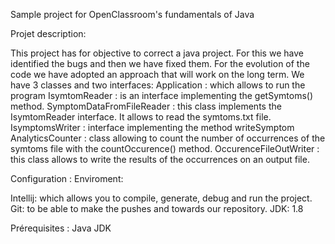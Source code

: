 Sample project for OpenClassroom's fundamentals of Java

Projet description:

This project has for objective to correct a java project. For this we have identified the bugs and then we have fixed them.
For the evolution of the code we have adopted an approach that will work on the long term.
We have 3 classes and two interfaces:
Application : which allows to run the program
IsymtomReader : is an interface implementing the getSymtoms() method.
SymptomDataFromFileReader : this class implements the IsymtomReader interface. It allows to read the symtoms.txt file.
IsymptomsWriter : interface implementing the method writeSymptom
AnalyticsCounter : class allowing to count the number of occurrences of the symtoms file with the countOccurence() method.
OccurenceFileOutWriter : this class allows to write the results of the occurrences on an output file.


Configuration :
Enviroment:

Intellij: which allows you to compile, generate, debug and run the project.
Git: to be able to make the pushes and towards our repository.
JDK: 1.8

Prérequisites :
Java
JDK

